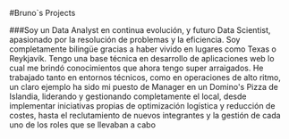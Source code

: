 #Bruno`s Projects

###Soy un Data Analyst en continua evolución, y futuro Data Scientist, apasionado por la resolución de problemas y la eficiencia.
Soy completamente bilingüe gracias a haber vivido en lugares como Texas o Reykjavík. 
Tengo una base técnica en desarrollo de aplicaciones web lo cual me brindó conocimientos que ahora tengo super arraigados.
He trabajado tanto en entornos técnicos, como en operaciones de alto ritmo, un claro ejemplo ha sido mi puesto de Manager en un Domino's Pizza de Islandia, liderando y gestionando completamente el local, desde implementar iniciativas propias de optimización logística y reducción de costes, hasta el reclutamiento de nuevos integrantes y la gestión de cada uno de los roles que se llevaban a cabo
